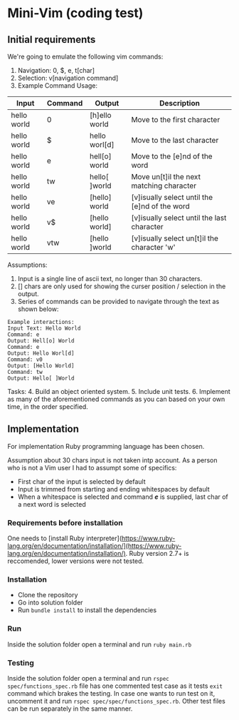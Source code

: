 
# Mini-Vim (coding test)

## Initial requirements

We're going to emulate the following vim commands:
1. Navigation: 0, $, e, t[char]
2. Selection: v[navigation command]
3. Example Command Usage:

| Input | Command | Output | Description |
|--|--|--|--|
| hello world | 0 | [h]ello world | Move to the first character |
| hello world | $ | hello worl[d] | Move to the last character |
| hello world | e | hell[o] world | Move to the [e]nd of the word |
| hello world | tw | hello[ ]world | Move un[t]il the next matching character |
| hello world | ve | [hello] world | [v]isually select until the [e]nd of the word |
| hello world | v$ | [hello world] | [v]isually select until the last character |
| hello world | vtw | [hello ]world | [v]isually select un[t]il the character 'w' |

Assumptions:
1. Input is a single line of ascii text, no longer than 30 characters.
2. [] chars are only used for showing the curser position / selection in the output.
3. Series of commands can be provided to navigate through the text as shown below:

```
Example interactions:
Input Text: Hello World
Command: e
Output: Hell[o] World
Command: e
Output: Hello Worl[d]
Command: v0
Output: [Hello World]
Command: tw
Output: Hello[ ]World
```
Tasks:
4. Build an object oriented system.
5. Include unit tests.
6. Implement as many of the aforementioned commands as you can based on your own time, in the order specified.

## Implementation
For implementation Ruby programming language has been chosen.

Assumption about 30 chars input is not taken intp account.
As a person who is not a Vim user I had to assumpt some of specifics:
- First char of the input is selected by default
- Input is trimmed from starting and ending whitespaces by default
- When a whitespace is selected and command ***e*** is supplied, last char of a next word is selected

### Requirements before installation
One needs to [install Ruby interpreter](https://www.ruby-lang.org/en/documentation/installation/](https://www.ruby-lang.org/en/documentation/installation/). Ruby version 2.7+ is reccomended, lower versions were not tested.
### Installation
- Clone the repository
- Go into solution folder
- Run `bundle install` to install the dependencies
### Run
Inside the solution folder open a terminal and run `ruby main.rb`
### Testing
Inside the solution folder open a terminal and run `rspec`
`spec/functions_spec.rb` file has one commented test case as it tests `exit` command which brakes the testing. In case one wants to run test on it, uncomment it and run `rspec spec/spec/functions_spec.rb`. Other test files can be run separately in the same manner.